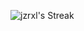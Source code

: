 ![jzrxl's Streak](https://github-readme-streak-stats.herokuapp.com/?user=jzrxl&theme=merko&hide_border=true)